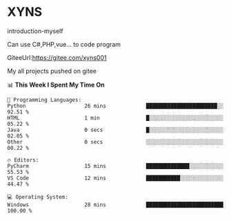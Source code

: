 # XYNS
introduction-myself

Can use C#,PHP,vue... to code program

GiteeUrl:https://gitee.com/xyns001

My all projects pushed on gitee

<!--START_SECTION:waka-->
📊 **This Week I Spent My Time On** 

```text
💬 Programming Languages: 
Python                   26 mins             ███████████████████████░░   92.51 % 
HTML                     1 min               █░░░░░░░░░░░░░░░░░░░░░░░░   05.22 % 
Java                     0 secs              █░░░░░░░░░░░░░░░░░░░░░░░░   02.05 % 
Other                    0 secs              ░░░░░░░░░░░░░░░░░░░░░░░░░   00.22 % 

🔥 Editors: 
PyCharm                  15 mins             ██████████████░░░░░░░░░░░   55.53 % 
VS Code                  12 mins             ███████████░░░░░░░░░░░░░░   44.47 % 

💻 Operating System: 
Windows                  28 mins             █████████████████████████   100.00 % 
```


<!--END_SECTION:waka-->

